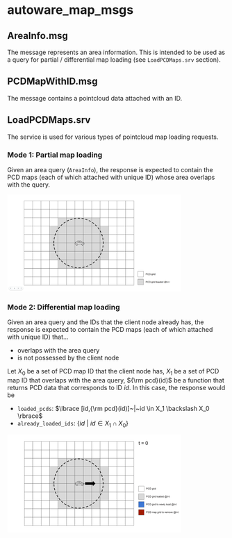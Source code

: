 # autoware_map_msgs

## AreaInfo.msg

The message represents an area information. This is intended to be used as a query for partial / differential map loading (see `LoadPCDMaps.srv` section).

## PCDMapWithID.msg

The message contains a pointcloud data attached with an ID.

## LoadPCDMaps.srv

The service is used for various types of pointcloud map loading requests.

### Mode 1: Partial map loading

Given an area query (`AreaInfo`), the response is expected to contain the PCD maps (each of which attached with unique ID) whose area overlaps with the query.

<img src="./media/partial_area_loading.png" alt="drawing" width="400"/>

### Mode 2: Differential map loading

Given an area query and the IDs that the client node already has, the response is expected to contain the PCD maps (each of which attached with unique ID) that...

- overlaps with the area query
- is not possessed by the client node

Let $X_0$ be a set of PCD map ID that the client node has, $X_1$ be a set of PCD map ID that overlaps with the area query, ${\rm pcd}(id)$ be a function that returns PCD data that corresponds to ID $id$. In this case, the response would be

- `loaded_pcds`: $\lbrace [id,{\rm pcd}(id)]~|~id \in X_1 \backslash X_0 \rbrace$
- `already_loaded_ids`: $\lbrace id~|~id \in X_1 \cap X_0  \rbrace$

<img src="./media/differential_area_loading.gif" alt="drawing" width="400"/>
